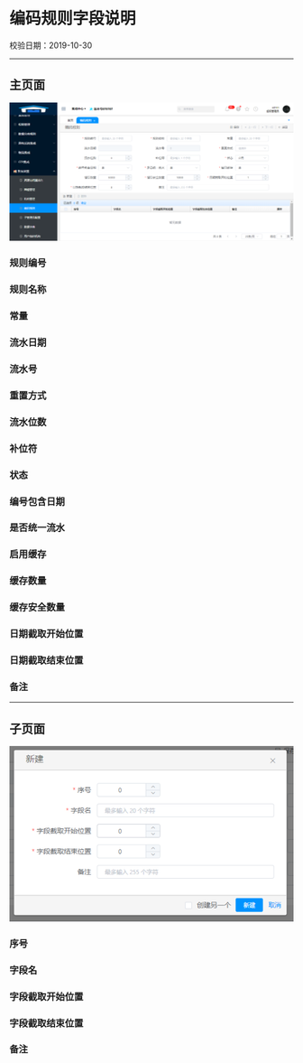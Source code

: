 # 编码规则字段说明

校验日期：2019-10-30

---

## 主页面

![](/assets/编码规则新增页面.png)

### 规则编号

### 规则名称

### 常量

### 流水日期

### 流水号

### 重置方式

### 流水位数

### 补位符

### 状态

### 编号包含日期

### 是否统一流水

### 启用缓存

### 缓存数量

### 缓存安全数量

### 日期截取开始位置

### 日期截取结束位置

### 备注

---

## 子页面

![](/assets/编码规则子页面新增页面.png)

### 序号

### 字段名

### 字段截取开始位置

### 字段截取结束位置

### 备注



